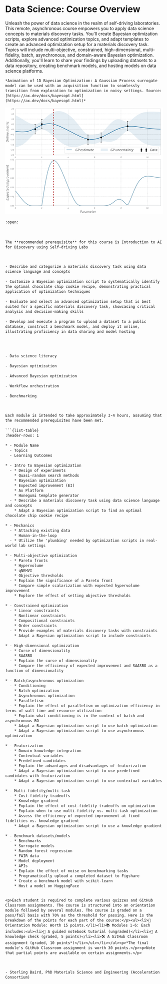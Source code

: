 

<!--- WARNING: THIS IS AN AUTO-GENERATED FILE. DO NOT EDIT DIRECTLY. Instead,
edit in docs/course-data.yaml and run the `scripts/generate_overviews.py` file
or modify src/ac_microcourses/overview.jinja.md. --->

# Data Science: Course Overview



Unleash the power of data science in the realm of self-driving laboratories. This remote, asynchronous course empowers you to apply data science concepts to materials discovery tasks. You'll create Bayesian optimization scripts, explore advanced optimization topics, and adapt templates to create an advanced optimization setup for a materials discovery task. Topics will include multi-objective, constrained, high-dimensional, multi-fidelity, batch, asynchronous, and domain-aware Bayesian optimization. Additionally, you'll learn to share your findings by uploading datasets to a data repository, creating benchmark models, and hosting models on data science platforms.


```{margin}
*Animation of 1D Bayesian Optimization: A Gaussian Process surrogate model can be used with an acquisition function to seamlessly transition from exploration to optimization in noisy settings. Source: [https://ax.dev/docs/bayesopt.html](https://ax.dev/docs/bayesopt.html)*
```


![](./images/ax-repo/bo_1d_opt.gif)


````{dropdown} 🔑 Prerequisites
:open:



The **recommended prerequisite** for this course is Introduction to AI for Discovery using Self-driving Labs

````

```{dropdown} 🎯 Learning Outcomes


- Describe and categorize a materials discovery task using data science language and concepts

- Customize a Bayesian optimization script to systematically identify the optimal chocolate chip cookie recipe, demonstrating practical application of optimization techniques

- Evaluate and select an advanced optimization setup that is best suited for a specific materials discovery task, showcasing critical analysis and decision-making skills

- Develop and execute a program to upload a dataset to a public database, construct a benchmark model, and deploy it online, illustrating proficiency in data sharing and model hosting


```

```{dropdown} 🛠️ Competencies/Skills


- Data science literacy

- Bayesian optimization

- Advanced Bayesian optimization

- Workflow orchestration

- Benchmarking


```

```{dropdown} 🧩 Modules

Each module is intended to take approximately 3-4 hours, assuming that the recommended prerequisites have been met.

```{list-table}
:header-rows: 1

* - Module Name
  - Topics
  - Learning Outcomes

* - Intro to Bayesian optimization
  - * Design of experiments
    * Quasi-random search methods
    * Bayesian optimization
    * Expected improvement (EI)
    * Ax Platform
    * Honegumi template generator
  - * Describe a materials discovery task using data science language and concepts
    * Adapt a Bayesian optimization script to find an optimal chocolate chip cookie recipe

* - Mechanics
  - * Attaching existing data
    * Human-in-the-loop
  - * Utilize the 'plumbing' needed by optimization scripts in real-world lab settings

* - Multi-objective optimization
  - * Pareto fronts
    * Hypervolume
    * qNEHVI
    * Objective thresholds
  - * Explain the significance of a Pareto front
    * Compare simple scalarization with expected hypervolume improvement
    * Explore the effect of setting objective thresholds

* - Constrained optimization
  - * Linear constraints
    * Nonlinear constraints
    * Compositional constraints
    * Order constraints
  - * Provide examples of materials discovery tasks with constraints
    * Adapt a Bayesian optimization script to include constraints

* - High-dimensional optimization
  - * Curse of dimensionality
    * SAASBO
  - * Explain the curse of dimensionality
    * Compare the efficiency of expected improvement and SAASBO as a function of dimensionality

* - Batch/asynchronous optimization
  - * Conditioning
    * Batch optimization
    * Asynchronous optimization
    * Parallelism
  - * Explain the effect of parallelism on optimization efficiency in terms of wall time and resource utilization
    * Explain what conditioning is in the context of batch and asynchronous BO
    * Adapt a Bayesian optimization script to use batch optimization
    * Adapt a Bayesian optimization script to use asynchronous optimization

* - Featurization
  - * Domain knowledge integration
    * Contextual variables
    * Predefined candidates
  - * Explain the advantages and disadvantages of featurization
    * Adapt a Bayesian optimization script to use predefined candidates with featurization
    * Adapt a Bayesian optimization script to use contextual variables

* - Multi-fidelity/multi-task
  - * Cost-fidelity tradeoffs
    * Knowledge gradient
  - * Explain the effect of cost-fidelity tradeoffs on optimization
    * Explain when to use multi-fidelity vs. multi-task optimization
    * Assess the efficiency of expected improvement at fixed fidelities vs. knowledge gradient
    * Adapt a Bayesian optimization script to use a knowledge gradient

* - Benchmark datasets/models
  - * Benchmarks
    * Surrogate models
    * Random forest regression
    * FAIR data
    * Model deployment
    * APIs
  - * Explain the effect of noise on benchmarking tasks
    * Programatically upload a completed dataset to Figshare
    * Create a benchmark model with scikit-learn
    * Host a model on HuggingFace

```

```{dropdown} ⚖️ Course Assessments and Grading Schema

<p>Each student is required to complete various quizzes and GitHub Classroom assignments. The course is structured into an orientation module followed by several modules. The course is graded on a pass/fail basis with 70% as the threshold for passing. Here is the breakdown of the points for each part of the course:</p><ul><li>🧭 Orientation Module: Worth 15 points.</li><li>📚 Modules 1-6: Each includes:<ul><li>🧭 A guided notebook tutorial (ungraded)</li><li>📓 A knowledge check (graded, 5 points)</li><li>🛠️ A GitHub Classroom assignment (graded, 10 points*)</li></ul></li></ul><p>*The final module's GitHub Classroom assignment is worth 30 points.</p><p>Note that partial points are available on certain assignments.</p>

```

```{dropdown} 👤 Course developer(s)


- Sterling Baird, PhD Materials Science and Engineering (Acceleration Consortium)


```
